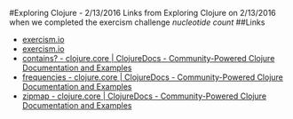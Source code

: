 #Exploring Clojure - 2/13/2016
Links from Exploring Clojure on 2/13/2016 when we completed the exercism challenge *nucleotide count*
##Links
* [exercism.io](http://exercism.io/exercises/clojure/nucleotide-count/readme)
* [exercism.io](http://exercism.io/submissions/1b8d39f7c17b42f0a1a7ae0069b68add)
* [contains? - clojure.core | ClojureDocs - Community-Powered Clojure Documentation and Examples](https://clojuredocs.org/clojure.core/contains_q)
* [frequencies - clojure.core | ClojureDocs - Community-Powered Clojure Documentation and Examples](https://clojuredocs.org/clojure.core/frequencies)
* [zipmap - clojure.core | ClojureDocs - Community-Powered Clojure Documentation and Examples](https://clojuredocs.org/clojure.core/zipmap)
